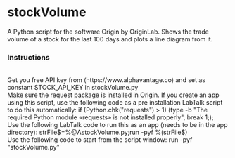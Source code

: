 # stockVolume
A Python script for the software Origin by OriginLab. Shows the trade volume of a stock for the last 100 days and plots a line diagram from it.
<br />
### Instructions
<br />
Get you free API key from (https://www.alphavantage.co) and set as constant STOCK_API_KEY in stockVolume.py
<br />
Make sure the request package is installed in Origin. If you create an app using this script, use the following code as a pre installation LabTalk script to do this automatically: if (Python.chk("requests") > 1) (type -b "The required Python module «requests» is not installed properly", break 1;);
<br />
Use the following LabTalk code to run this as an app (needs to be in the app directory): strFile$=%@AstockVolume.py;run -pyf %(strFile$)
<br />
Use the following code to start from the script window: run -pyf "stockVolume.py"
